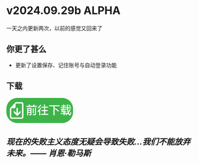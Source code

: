 # v2024.09.29b ALPHA
一天之内更新两次，以前的感觉又回来了

## 你更了甚么
- 更新了设置保存、记住账号与自动登录功能

## 下载
[<img src="https://github.com/PaperCake-Studio/Downs-blog/blob/main/download-btn.png?raw=true" width="175"  />](https://downs.tach.eu.org/download)

## ***现在的失败主义态度无疑会导致失败…我们不能放弃未来。—— 肖恩·勒马斯***
